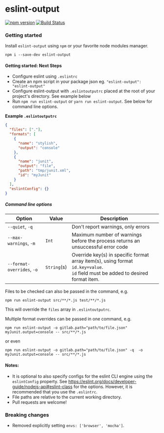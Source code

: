 # eslint-output

[![npm version](https://badge.fury.io/js/eslint-output.svg)](https://badge.fury.io/js/eslint-output)
[![Build Status](https://travis-ci.org/lwhiteley/eslint-output.svg?branch=master)](https://travis-ci.org/lwhiteley/eslint-output)

### Getting started

Install `eslint-output` using `npm` or your favorite node modules manager.

```shell
npm i --save-dev eslint-output
```

#### Getting started: Next Steps

- Configure eslint using `.eslintrc`
- Create an npm script in your package json eg. `"eslint-output": "eslint-output"`
- Configure eslint-output with `.eslintoutputrc` placed at the root of your project's directory. See example below
- Run `npm run eslint-output` or `yarn run eslint-output`. See below for command line options.

**Example `.eslintoutputrc`**

```json
{
  "files": ["."],
  "formats": [
    {
      "name": "stylish",
      "output": "console"
    },
    {
      "name": "junit",
      "output": "file",
      "path": "tmp/junit.xml",
      "id": "myJunit"
    }
  ],
  "eslintConfig": {}
}
```

##### Command line options

| Option                     | Value       | Description                                                                                                                          |
| -------------------------- | ----------- | ------------------------------------------------------------------------------------------------------------------------------------ |
| `--quiet`, `-q`            |             | Don't report warnings, only errors                                                                                                   |
| `--max-warnings`, `-m`     | `Int`       | Maximum number of warnings before the process returns an unsuccessful error code                                                     |
| `--format-overrides`, `-o` | `String`(s) | Override key(s) in specific format array item(s), using format `id.key=value`.<br />`id` field must be added to desired format item. |

Files to be checked can also be passed in the command, e.g.

```shell
npm run eslint-output src/**/*.js test/**/*.js
```

This will override the `files` array in `.eslintoutputrc`.

Multiple format overrides can be passed in one command, e.g.

```shell
npm run eslint-output -o gitlab.path="path/to/file.json" myJunit.output=console -- src/**/*.js
```

or even

```shell
npm run eslint-output -o gitlab.path="path/to/file.json" -q  -o myJunit.output=console -- src/**/*.js
```

#### Notes:

- It is optional to also specify configs for the eslint CLI engine using the `eslintConfig` property. See https://eslint.org/docs/developer-guide/nodejs-api#eslint-class for the options. However, it is recommended that you use the `.eslintrc`.
- File paths are relative to the current working directory.
- Pull requests are welcome!

### Breaking changes

- Removed explicitly setting `envs: ['browser', 'mocha']`.
